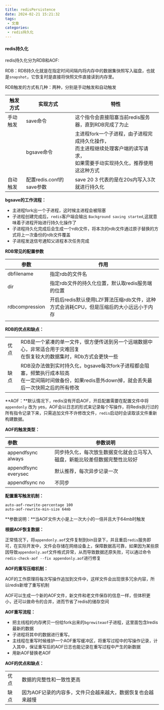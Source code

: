 ```yaml
---
title: redisPersistence
date: 2024-02-21 15:21:32
tags:
 - 文章
categories:
 - redis持久化
---
```




#### redis持久化

redis持久化分为RDB和AOF:

​	RDB：RDB持久化就是在指定时间间隔内将内存中的数据集快照写入磁盘，也就是`snapshot`，它恢复时是直接将快照文件直接读到内存里。

RDB触发的方式有几种：两种，分别是手动触发和自动触发

| 触发方式 | 实现方式                 | 特性                                                         |
| -------- | ------------------------ | ------------------------------------------------------------ |
| 手动触发 | save命令                 | 这个指令会直接阻塞当前redis服务器，直到RDB完成了为止         |
|          | bgsave命令               | 主进程fork一个子进程，由子进程完成持久化操作，<br />而主进程继续处理客户端的读写请求，<br />如果需要手动实现持久化，推荐使用这这种方式 |
| 自动触发 | 配置redis.conf的save参数 | save 20 3 代表的是在20s内写入3次就进行持久化                 |

**bgsave的工作流程：**

- 主进程fork出一个子进程，这时候主进程会被阻塞
- 子进程创建完成后，`redis`客户端会输出 `Background saving started`,这就意味着子进程开始进行持久化操作了	
- 子进程持久化完成后会生成一个rdb文件，将本次的rdb文件通过原子替换的方式将上一次备份的rdb文件覆盖
- 子进程发送信号通知父进程本次任务完成

**RDB常见的配置参数**

| 参数           | 作用                                                         |
| -------------- | ------------------------------------------------------------ |
| dbfilename     | 指定rdb的文件名                                              |
| dir            | 指定rdb文件的持久化位置，默认取redis服务端的位置             |
| rdbcompression | 开启后redis默认使用LZF算法压缩rdb文件，这种方式会消耗CPU，但是压缩后的大小远远小于内存 |
|                |                                                              |

**RDB的优点和缺点：**

|      |                                                              |
| ---- | ------------------------------------------------------------ |
| 优点 | RDB是一个紧凑的单一文件，很方便传送到另一个远端数据中心，非常适合用于灾难回复<br />在恢复较大的数据集时，RDb方式会更快一些 |
| 缺点 | RDB没办法做到实时持久化，bgsave每次fork子进程都会阻塞，频繁执行成本较高<br />在一定间隔时间做备份，如果redis意外down掉，就会丢失最后一次快照之后的所有修改 |

**AOF：**默认情况下，redis没有开启AOF，开启配置需要在配置文件中将`appendonly` 改为 yes，AOF会以日志的形式来记录每个写操作，将Redis执行过的所有指令记录下来，只需追加文件不许修改文件，`redis`启动时会读取该文件重新构建数据。

**AOF的触发类型：**

| 参数                  | 参数说明                                                     |
| :-------------------- | ------------------------------------------------------------ |
| appendfsync always    | 同步持久化，每次放生数据变化就会立马写入磁盘，新能比较差但数据完整性比较好 |
| appendfsync  everysec | 默认推荐，每次异步记录一次                                   |
| appendfsync no        | 不同步                                                       |

**配置重写触发机制：**

```
auto-aof-rewrite-percentage 100
auto-aof-rewrite-min-size 64mb
```

**参数说明：**当AOF文件大小是上一次大小的一倍并且大于64mb时触发

**根据AOF恢复数据：**

正常情况下，将`appendonly.aof`文件复制到bin目录下，并且重启`redis`服务即可，在实际开发中，文件会存储在网络设备上，保障数据高可靠，如果因为某些原因导致`appendonly.aof`文件格式异常，从而导致数据还原失败，可以通过命令`redis-check-aof --fix appendonly.aof`进行修复

**AOF的重写压缩机制：**

AOF的工作原理将每次写操作追加到文件中，这样文件会出现很多冗余内容，所以redis新增了重写机制

AOF可以生成一个新的AOF文件，新文件和老文件保存的信息一样，但体积更小，还可以做命令的合并，进而节省了redis的储存空间

**AOF重写流程：**

- 把主线程的内存拷贝一份给fork出来的`bgrewiteaof`子进程，这里面包含lredis最新的数据
- 子进程将其中的数据进行重写。
- 主线程在重写时候维护一个AOF重写缓冲区，将重写过程中的写操作记录，计入其中，保证重写后的AOF日志也能记录在重写过程中产生的新数据 
- 用新AOF替换老AOF

**AOF的优点和缺点：**

|      |                                                             |
| ---- | ----------------------------------------------------------- |
| 优点 | 数据的完整性和一致性更高                                    |
| 缺点 | 因为AOF记录的内容多，文件只会越来越大，数据恢复也会越来越慢 |

